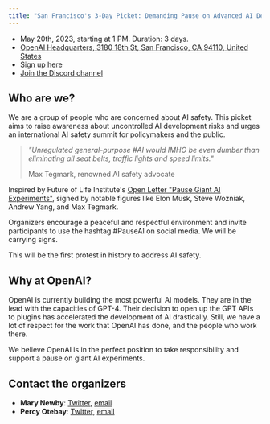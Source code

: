 ```yaml
---
title: "San Francisco's 3-Day Picket: Demanding Pause on Advanced AI Development Near OpenAI"
---
```


- May 20th, 2023, starting at 1 PM. Duration: 3 days.
- [OpenAI Headquarters, 3180 18th St, San Francisco, CA 94110, United States](https://goo.gl/maps/8mEdEwRhp1UyoTJi8?coh=178571&entry=tt)
- [Sign up here](https://discord.gg/Epg6AsmQ?event=1103338741906550844)
- [Join the Discord channel](https://discord.gg/anXWYCCdH5)

## Who are we?

We are a group of people who are concerned about AI safety. This picket aims to raise awareness about uncontrolled AI development risks and urges an international AI safety summit for policymakers and the public.

> _"Unregulated general-purpose #AI would IMHO be even dumber than eliminating all seat belts, traffic lights and speed limits."_
>
> Max Tegmark, renowned AI safety advocate

Inspired by Future of Life Institute's [Open Letter "Pause Giant AI Experiments"](https://futureoflife.org/open-letter/pause-giant-ai-experiments/), signed by notable figures like Elon Musk, Steve Wozniak, Andrew Yang, and Max Tegmark.

Organizers encourage a peaceful and respectful environment and invite participants to use the hashtag #PauseAI on social media. We will be carrying signs.

This will be the first protest in history to address AI safety.

## Why at OpenAI?

OpenAI is currently building the most powerful AI models.
They are in the lead with the capacities of GPT-4.
Their decision to open up the GPT APIs to plugins has accelerated the development of AI drastically.
Still, we have a lot of respect for the work that OpenAI has done, and the people who work there.

We believe OpenAI is in the perfect position to take responsibility and support a pause on giant AI experiments.

## Contact the organizers

- **Mary Newby**: [Twitter](https://twitter.com/sisyphusunc), [email](mailto:sisyphus.unc@gmail.com)
- **Percy Otebay**: [Twitter](https://twitter.com/Radlib4), [email](mailto:persiutebay@gmail.com)
